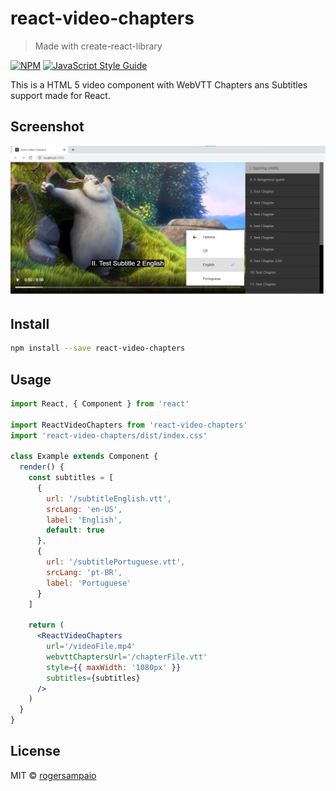 # react-video-chapters

> Made with create-react-library

[![NPM](https://img.shields.io/npm/v/react-video-chapters.svg)](https://www.npmjs.com/package/react-video-chapters) [![JavaScript Style Guide](https://img.shields.io/badge/code_style-standard-brightgreen.svg)](https://standardjs.com)

This is a HTML 5 video component with WebVTT Chapters ans Subtitles support made for React.

## Screenshot

![alt text](https://raw.githubusercontent.com/rogersampaio/react-video-chapters/master/example/public/react-video-chapters-screenshot2.png?raw=true)

## Install

```bash
npm install --save react-video-chapters
```

## Usage

```jsx
import React, { Component } from 'react'

import ReactVideoChapters from 'react-video-chapters'
import 'react-video-chapters/dist/index.css'

class Example extends Component {
  render() {
    const subtitles = [
      {
        url: '/subtitleEnglish.vtt',
        srcLang: 'en-US',
        label: 'English',
        default: true
      },
      {
        url: '/subtitlePortuguese.vtt',
        srcLang: 'pt-BR',
        label: 'Portuguese'
      }
    ]

    return (
      <ReactVideoChapters
        url='/videoFile.mp4'
        webvttChaptersUrl='/chapterFile.vtt'
        style={{ maxWidth: '1080px' }}
        subtitles={subtitles}
      />
    )
  }
}
```

## License

MIT © [rogersampaio](https://github.com/rogersampaio)
